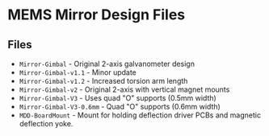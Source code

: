 # MEMS Mirror Design Files

## Files
* `Mirror-Gimbal` - Original 2-axis galvanometer design
* `Mirror-Gimbal-v1.1` - Minor update
* `Mirror-Gimbal-v1.2` - Increased torsion arm length
* `Mirror-Gimbal-v2` - Original 2-axis with vertical magnet mounts
* `Mirror-Gimbal-V3` - Uses quad "O" supports (0.5mm width)
* `Mirror-Gimbal-V3-0.6mm` - Quad "O" supports (0.6mm width)
* `MDD-BoardMount` - Mount for holding deflection driver PCBs and magnetic deflection yoke.

